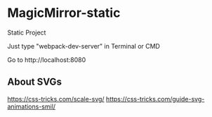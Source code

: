 # MagicMirror-static
Static Project

Just type "webpack-dev-server" in Terminal or CMD

Go to http://localhost:8080

## About SVGs
https://css-tricks.com/scale-svg/
https://css-tricks.com/guide-svg-animations-smil/